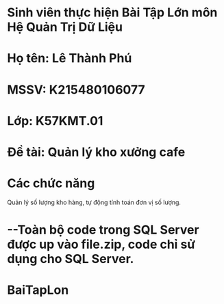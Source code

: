 # Sinh viên thực hiện Bài Tập Lớn môn Hệ Quản Trị Dữ Liệu
# Họ tên: Lê Thành Phú
# MSSV: K215480106077
# Lớp: K57KMT.01
# Đề tài: Quản lý kho xưởng cafe
# Các chức năng
Quản lý số lượng kho hàng, tự động tính toán đơn vị số lượng.

# --Toàn bộ code trong SQL Server được up vào file.zip, code chỉ sử dụng cho SQL Server.

# BaiTapLon


